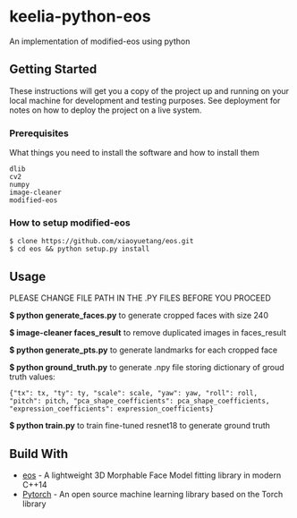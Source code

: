 # keelia-python-eos
 
An implementation of modified-eos using python

## Getting Started

These instructions will get you a copy of the project up and running on your local machine for development and testing purposes. See deployment for notes on how to deploy the project on a live system.

### Prerequisites

What things you need to install the software and how to install them

```
dlib
cv2
numpy
image-cleaner
modified-eos
```

### How to setup modified-eos

```
$ clone https://github.com/xiaoyuetang/eos.git
$ cd eos && python setup.py install
```

## Usage

PLEASE CHANGE FILE PATH IN THE .PY FILES BEFORE YOU PROCEED

**$ python generate_faces.py** to generate cropped faces with size 240

**$ image-cleaner faces_result** to remove duplicated images in faces_result

**$ python generate_pts.py** to generate landmarks for each cropped face

**$ python ground_truth.py** to generate .npy file storing dictionary of groud truth values:

```
{"tx": tx, "ty": ty, "scale": scale, "yaw": yaw, "roll": roll, "pitch": pitch, "pca_shape_coefficients": pca_shape_coefficients, "expression_coefficients": expression_coefficients}
```

**$ python train.py** to train fine-tuned resnet18 to generate ground truth


## Build With
* [eos](https://github.com/patrikhuber/eos) - A lightweight 3D Morphable Face Model fitting library in modern C++14
* [Pytorch](https://pytorch.org/) - An open source machine learning library based on the Torch library
